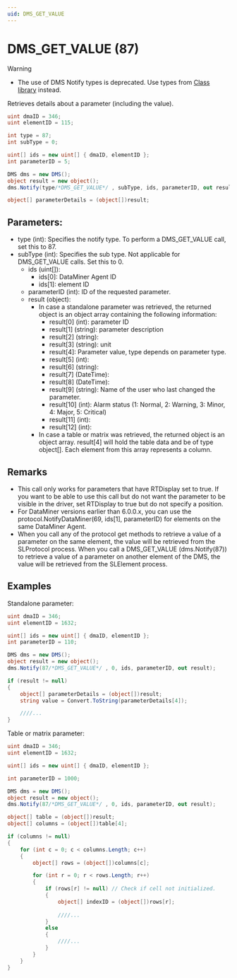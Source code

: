 ```yaml
---
uid: DMS_GET_VALUE
---
```


# DMS_GET_VALUE (87)

> [!WARNING]
>
> - The use of DMS Notify types is deprecated. Use types from [Class library](xref:ClassLibraryIntroduction) instead.

Retrieves details about a parameter (including the value).

```csharp
uint dmaID = 346;
uint elementID = 115;

int type = 87;
int subType = 0;

uint[] ids = new uint[] { dmaID, elementID };
int parameterID = 5;

DMS dms = new DMS();
object result = new object();
dms.Notify(type/*DMS_GET_VALUE*/ , subType, ids, parameterID, out result);

object[] parameterDetails = (object[])result;
```

## Parameters:

- type (int): Specifies the notify type. To perform a DMS_GET_VALUE call, set this to 87.
- subType (int): Specifies the sub type. Not applicable for DMS_GET_VALUE calls. Set this to 0.
  - ids (uint[]):
    - ids[0]: DataMiner Agent ID
    - ids[1]: element ID
  - parameterID (int): ID of the requested parameter.
  - result (object):
    - In case a standalone parameter was retrieved, the returned object is an object array containing the following information:
      - result[0] (int): parameter ID
      - result[1] (string): parameter description
      - result[2] (string):
      - result[3] (string): unit
      - result[4]: Parameter value, type depends on parameter type.
      - result[5] (int):
      - result[6] (string):
      - result[7] (DateTime):
      - result[8] (DateTime):
      - result[9] (string): Name of the user who last changed the parameter.
      - result[10] (int): Alarm status (1: Normal, 2: Warning, 3: Minor, 4: Major, 5: Critical)
      - result[11] (int):
      - result[12] (int):
    - In case a table or matrix was retrieved, the returned object is an object array. result[4] will hold the table data and be of type object[]. Each element from this array represents a column.

## Remarks

- This call only works for parameters that have RTDisplay set to true. If you want to be able to use this call but do not want the parameter to be visible in the driver, set RTDisplay to true but do not specify a position.
- For DataMiner versions earlier than 6.0.0.x, you can use the protocol.NotifyDataMiner(69, ids[1], parameterID) for elements on the same DataMiner Agent.
- When you call any of the protocol get methods to retrieve a value of a parameter on the same element, the value will be retrieved from the SLProtocol process. When you call a DMS_GET_VALUE (dms.Notify(87)) to retrieve a value of a parameter on another element of the DMS, the value will be retrieved from the SLElement process.

## Examples

Standalone parameter:

```csharp
uint dmaID = 346;
uint elementID = 1632;

uint[] ids = new uint[] { dmaID, elementID };
int parameterID = 110;

DMS dms = new DMS();
object result = new object();
dms.Notify(87/*DMS_GET_VALUE*/ , 0, ids, parameterID, out result);

if (result != null)
{
    object[] parameterDetails = (object[])result;
    string value = Convert.ToString(parameterDetails[4]);

    ////...
}
```

Table or matrix parameter:

```csharp
uint dmaID = 346;
uint elementID = 1632;

uint[] ids = new uint[] { dmaID, elementID };

int parameterID = 1000;

DMS dms = new DMS();
object result = new object();
dms.Notify(87/*DMS_GET_VALUE*/ , 0, ids, parameterID, out result);

object[] table = (object[])result;
object[] columns = (object[])table[4];

if (columns != null)
{
    for (int c = 0; c < columns.Length; c++)
    {
        object[] rows = (object[])columns[c];

        for (int r = 0; r < rows.Length; r++)
        {
            if (rows[r] != null) // Check if cell not initialized.
            {
                object[] indexID = (object[])rows[r];
                
                ////...
            }
            else
            {
                ////...
            }
        }
    }
}
```
